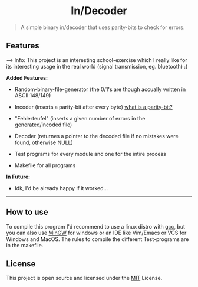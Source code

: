 <h1 align="center">
  In/Decoder
</h1>

> A simple binary in/decoder that uses parity-bits to check for errors.

## Features

--> Info: This project is an interesting school-exercise which I really like for its interesting usage in the real world (signal transmission, eg. bluetooth) :)

**Added Features:**
- Random-binary-file-generator (the 0/1's are though accually written in ASCII 148/149)
- Incoder (inserts a parity-bit after every byte) [what is a parity-bit?](https://en.wikipedia.org/wiki/Parity_bit)
- "Fehlerteufel" (inserts a given number of errors in the generated/incoded file)
- Decoder (returnes a pointer to the decoded file if no mistakes were found, otherwise NULL)

- Test programs for every module and one for the intire process
- Makefile for all programs 

**In Future:**
- Idk, I'd be already happy if it worked...

---

## How to use

To compile this program I'd recommend to use a linux distro with [gcc](https://www.gnu.org/software/gcc/), but you can also use [MinGW](https://www.mingw-w64.org/) for windows or an IDE like Vim/Emacs or VCS for Windows and MacOS.
The rules to compile the different Test-programs are in the makefile.

## License

This project is open source and licensed under the [MIT](/LICENSE) License.
